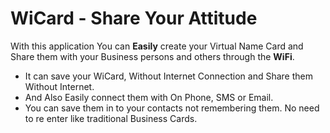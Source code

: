 # WiCard - Share Your Attitude

With this application You can __Easily__ create your Virtual Name Card and Share them with your Business persons and others through the __WiFi__. 
- It can save your WiCard, Without Internet Connection and Share them Without Internet. 
- And Also Easily connect them with On Phone, SMS or Email.
- You can save them in to your contacts not remembering them. No need to re enter like traditional Business Cards.
